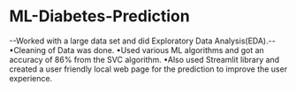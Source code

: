 # ML-Diabetes-Prediction
--Worked with a large data set and did Exploratory Data Analysis(EDA).--
•Cleaning of Data was done.
•Used various ML algorithms and got an accuracy of 86% from the SVC algorithm.
•Also used Streamlit library and created a user friendly local web page for the prediction to improve the user experience.
